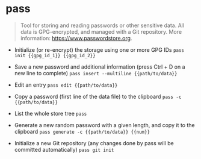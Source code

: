# pass
> Tool for storing and reading passwords or other sensitive data.
> All data is GPG-encrypted, and managed with a Git repository.
> More information: <https://www.passwordstore.org>.

- Initialize (or re-encrypt) the storage using one or more GPG IDs
`pass init {{gpg_id_1}} {{gpg_id_2}}`

- Save a new password and additional information (press Ctrl + D on a new line to complete)
`pass insert --multiline {{path/to/data}}`

- Edit an entry
`pass edit {{path/to/data}}`

- Copy a password (first line of the data file) to the clipboard
`pass -c {{path/to/data}}`

- List the whole store tree
`pass`

- Generate a new random password with a given length, and copy it to the clipboard
`pass generate -c {{path/to/data}} {{num}}`

- Initialize a new Git repository (any changes done by pass will be committed automatically)
`pass git init`
